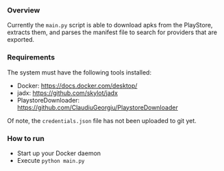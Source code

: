 ### Overview
Currently the `main.py` script is able to download apks from the PlayStore, extracts them, and parses the manifest 
file to search for providers that are exported.

### Requirements
The system must have the following tools installed:
* Docker: https://docs.docker.com/desktop/
* jadx: https://github.com/skylot/jadx
* PlaystoreDownloader: https://github.com/ClaudiuGeorgiu/PlaystoreDownloader

Of note, the `credentials.json` file has not been uploaded to git yet.

### How to run
* Start up your Docker daemon
* Execute `python main.py`